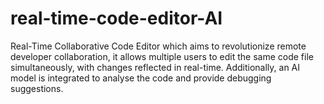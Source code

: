 # real-time-code-editor-AI
Real-Time Collaborative Code Editor which aims to revolutionize remote developer collaboration, it allows multiple users to edit the same code file simultaneously, with changes reflected in real-time. Additionally, an AI model is integrated to analyse the code and provide debugging suggestions.

